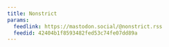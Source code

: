 ```yaml
---
title: Nonstrict
params:
  feedlink: https://mastodon.social/@nonstrict.rss
  feedid: 42404b1f8593482fed53c74fe07dd89a
---
```

